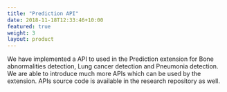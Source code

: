 ```yaml
---
title: "Prediction API"
date: 2018-11-18T12:33:46+10:00
featured: true
weight: 3
layout: product
---
```


We have implemented a API to used in the Prediction extension for
Bone abnormalities detection, Lung cancer detection and Pneumonia detection.
We are able to introduce much more APIs which can be used by the extension.
APIs source code is available in the research repository as well. 


